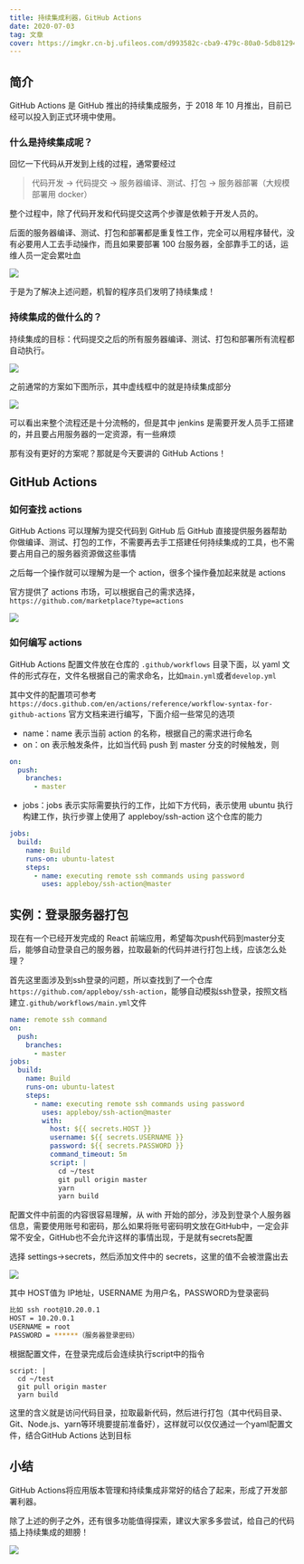 ```yaml
---
title: 持续集成利器，GitHub Actions
date: 2020-07-03
tag: 文章
cover: https://imgkr.cn-bj.ufileos.com/d993582c-cba9-479c-80a0-5db8129464a2.png
---
```


## 简介

GitHub Actions 是 GitHub 推出的持续集成服务，于 2018 年 10 月推出，目前已经可以投入到正式环境中使用。

### 什么是持续集成呢？

回忆一下代码从开发到上线的过程，通常要经过

> 代码开发 -> 代码提交 -> 服务器编译、测试、打包 -> 服务器部署（大规模部署用 docker）

整个过程中，除了代码开发和代码提交这两个步骤是依赖于开发人员的。

后面的服务器编译、测试、打包和部署都是重复性工作，完全可以用程序替代，没有必要用人工去手动操作，而且如果要部署 100 台服务器，全部靠手工的话，运维人员一定会累吐血

![](https://imgkr.cn-bj.ufileos.com/71914dce-7811-4e29-9633-c9eec6adae41.gif)

于是为了解决上述问题，机智的程序员们发明了持续集成！

### 持续集成的做什么的？

持续集成的目标：代码提交之后的所有服务器编译、测试、打包和部署所有流程都自动执行。

![](https://imgkr.cn-bj.ufileos.com/d993582c-cba9-479c-80a0-5db8129464a2.png)

之前通常的方案如下图所示，其中虚线框中的就是持续集成部分

![](https://imgkr.cn-bj.ufileos.com/e7da7907-7f53-451f-a1b6-cbedca5e2f72.png)

可以看出来整个流程还是十分流畅的，但是其中 jenkins 是需要开发人员手工搭建的，并且要占用服务器的一定资源，有一些麻烦

那有没有更好的方案呢？那就是今天要讲的 GitHub Actions！

## GitHub Actions

### 如何查找 actions

GitHub Actions 可以理解为提交代码到 GitHub 后 GitHub 直接提供服务器帮助你做编译、测试、打包的工作，不需要再去手工搭建任何持续集成的工具，也不需要占用自己的服务器资源做这些事情

之后每一个操作就可以理解为是一个 action，很多个操作叠加起来就是 actions

官方提供了 actions 市场，可以根据自己的需求选择，`https://github.com/marketplace?type=actions`

![](https://static01.imgkr.com/temp/85db310eb3e14983b305850b5a5e1053.png)

### 如何编写 actions

GitHub Actions 配置文件放在仓库的 `.github/workflows` 目录下面，以 yaml 文件的形式存在，文件名根据自己的需求命名，比如`main.yml`或者`develop.yml`

其中文件的配置项可参考 `https://docs.github.com/en/actions/reference/workflow-syntax-for-github-actions` 官方文档来进行编写，下面介绍一些常见的选项

- name：name 表示当前 action 的名称，根据自己的需求进行命名
- on：on 表示触发条件，比如当代码 push 到 master 分支的时候触发，则

```yml
on:
  push:
    branches:
      - master
```

- jobs：jobs 表示实际需要执行的工作，比如下方代码，表示使用 ubuntu 执行构建工作，执行步骤上使用了 appleboy/ssh-action 这个仓库的能力

```yml
jobs:
  build:
    name: Build
    runs-on: ubuntu-latest
    steps:
      - name: executing remote ssh commands using password
        uses: appleboy/ssh-action@master
```

## 实例：登录服务器打包

现在有一个已经开发完成的 React 前端应用，希望每次push代码到master分支后，能够自动登录自己的服务器，拉取最新的代码并进行打包上线，应该怎么处理？

首先这里面涉及到ssh登录的问题，所以查找到了一个仓库`https://github.com/appleboy/ssh-action`，能够自动模拟ssh登录，按照文档建立`.github/workflows/main.yml`文件

```yml
name: remote ssh command
on:
  push:
    branches:
      - master
jobs:
  build:
    name: Build
    runs-on: ubuntu-latest
    steps:
      - name: executing remote ssh commands using password
        uses: appleboy/ssh-action@master
        with:
          host: ${{ secrets.HOST }}
          username: ${{ secrets.USERNAME }}
          password: ${{ secrets.PASSWORD }}
          command_timeout: 5m
          script: |
            cd ~/test
            git pull origin master
            yarn
            yarn build
```

配置文件中前面的内容很容易理解，从 with 开始的部分，涉及到登录个人服务器信息，需要使用账号和密码，那么如果将账号密码明文放在GitHub中，一定会非常不安全，GitHub也不会允许这样的事情出现，于是就有secrets配置

选择 settings->secrets，然后添加文件中的 secrets，这里的值不会被泄露出去

![](https://imgkr.cn-bj.ufileos.com/3e6c2ced-d813-4a69-ac8e-bdc25669f859.png)

其中 HOST值为 IP地址，USERNAME 为用户名，PASSWORD为登录密码

```bash
比如 ssh root@10.20.0.1
HOST = 10.20.0.1
USERNAME = root
PASSWORD = ******（服务器登录密码）
```

根据配置文件，在登录完成后会连续执行script中的指令

```
script: |
  cd ~/test
  git pull origin master
  yarn build
```

这里的含义就是访问代码目录，拉取最新代码，然后进行打包（其中代码目录、Git、Node.js、yarn等环境要提前准备好），这样就可以仅仅通过一个yaml配置文件，结合GitHub Actions 达到目标

## 小结

GitHub Actions将应用版本管理和持续集成非常好的结合了起来，形成了开发部署利器。

除了上述的例子之外，还有很多功能值得探索，建议大家多多尝试，给自己的代码插上持续集成的翅膀！

![](https://imgkr.cn-bj.ufileos.com/0fe13426-c3aa-4f40-81f5-a650eb5b720c.gif)



